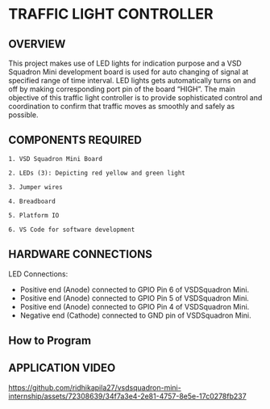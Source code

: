 # TRAFFIC LIGHT CONTROLLER
## OVERVIEW
This project makes use of LED lights for indication purpose and a VSD Squadron Mini development board is used for auto changing of signal at specified range of time interval. LED lights gets automatically turns on and off by making corresponding port pin of the board “HIGH”. The main objective of this traffic light controller is to provide sophisticated control and coordination to confirm that traffic moves as smoothly and safely as possible.

## COMPONENTS REQUIRED
   ```
   1. VSD Squadron Mini Board

   2. LEDs (3): Depicting red yellow and green light

   3. Jumper wires

   4. Breadboard

   5. Platform IO

   6. VS Code for software development
   ```

## HARDWARE CONNECTIONS
 LED Connections: 
   * Positive end (Anode) connected to GPIO Pin 6 of VSDSquadron Mini.
   * Positive end (Anode) connected to GPIO Pin 5 of VSDSquadron Mini.
   * Positive end (Anode) connected to GPIO Pin 4 of VSDSquadron Mini.
   * Negative end (Cathode) connected to GND pin of VSDSquadron Mini.
   
      
## How to Program 

  
## APPLICATION VIDEO

https://github.com/ridhikapila27/vsdsquadron-mini-internship/assets/72308639/34f7a3e4-2e81-4757-8e5e-17c0278fb237




